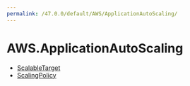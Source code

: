 ```yaml
---
permalink: /47.0.0/default/AWS/ApplicationAutoScaling/
---
```


# AWS.ApplicationAutoScaling



* [ScalableTarget](ScalableTarget.md)
* [ScalingPolicy](ScalingPolicy.md)